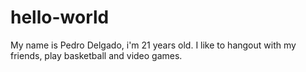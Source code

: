 # hello-world

My name is Pedro Delgado, i'm 21 years old. I like to hangout with my friends, play basketball and video games.
